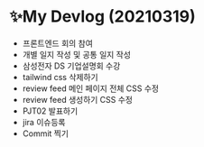 # ✨My Devlog (20210319)

- 프론트엔드 회의 참여
- 개별 일지 작성 및 공통 일지 작성
- 삼성전자 DS 기업설명회 수강
- tailwind css 삭제하기
- review feed 메인 페이지 전체 CSS 수정
- review feed 생성하기 CSS 수정
- PJT02 발표하기
- jira 이슈등록 
- Commit 찍기
